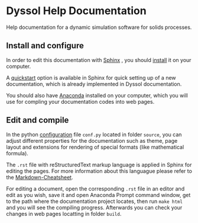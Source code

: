 # Dyssol Help Documentation
Help documentation for a dynamic simulation software for solids processes.

Install and configure
---------------------

In order to edit this documentation with [Sphinx](https://www.sphinx-doc.org/en/master/index.html) , you should [install](https://www.sphinx-doc.org/en/master/usage/installation.html) it on your computer.

A [quickstart](https://www.sphinx-doc.org/en/master/usage/quickstart.html) option is available in Sphinx for quick setting up of a new documentation, which is already implemented in Dyssol documentation.

You should also have [Anaconda](https://docs.anaconda.com/anaconda/install/) installed on your computer, which you will use for compling your documentation codes into web pages.


Edit and compile
----------------

In the python [configuration](https://www.sphinx-doc.org/en/master/usage/configuration.html?highlight=conf#module-conf) file `conf.py` located in folder `source`, you can adjust different properties for the documentation such as theme, page layout and extensions for rendering of special formats (like mathematical formula).

The `.rst` file with reStructuredText markup language is applied in Sphinx for editing the pages. For more information about this languague please refer to the [Markdown-Cheatsheet](https://github.com/adam-p/markdown-here/wiki/Markdown-Cheatsheet#links).

For editing a document, open the corresponding `.rst` file in an editor and edit as you wish, save it and open Anaconda Prompt command window, get to the path where the documentation project locates, then run `make html` and you will see the compiling progress. Afterwards you can check your changes in web pages locatting in folder `build`.

